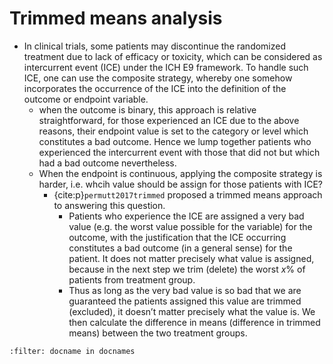 # Trimmed means analysis

- In clinical trials, some patients may discontinue the randomized treatment due to lack of efficacy or toxicity, which can be considered as intercurrent event (ICE) under the ICH E9 framework. To handle such ICE, one can use the composite strategy, whereby one somehow incorporates the occurrence of the ICE into the definition of the outcome or endpoint variable.
  - when the outcome is binary, this approach is relative straightforward, for those experienced an ICE due to the above reasons, their endpoint value is set to the category or level which constitutes a bad outcome. Hence we lump together patients who experienced the intercurrent event with those that did not but which had a bad outcome nevertheless.
  - When the endpoint is continuous, applying the composite strategy is harder, i.e. whcih value should be assign for those patients with ICE?
    -  {cite:p}`permutt2017trimmed` proposed a trimmed means approach to answering this question. 
       -  Patients who experience the ICE are assigned a very bad value (e.g. the worst value possible for the variable) for the outcome, with the justification that the ICE occurring constitutes a bad outcome (in a general sense) for the patient. It does not matter precisely what value is assigned, because in the next step we trim (delete) the worst $x\%$ of patients from treatment group. 
       -  Thus as long as the very bad value is so bad that we are guaranteed the patients assigned this value are trimmed (excluded), it doesn’t matter precisely what the value is. We then calculate the difference in means (difference in trimmed means) between the two treatment groups.





```{bibliography}
:filter: docname in docnames
```

